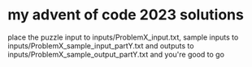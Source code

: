 # my advent of code 2023 solutions

place the puzzle input to inputs/ProblemX_input.txt, 
sample inputs to inputs/ProblemX_sample_input_partY.txt 
and outputs to inputs/ProblemX_sample_output_partY.txt and you're good to go